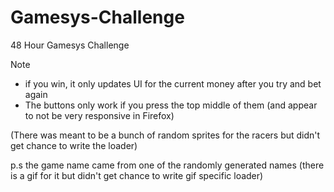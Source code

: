 # Gamesys-Challenge
48 Hour Gamesys Challenge

Note
- if you win, it only updates UI for the current money after you try and bet again
- The buttons only work if you press the top middle of them (and appear to not be very responsive in Firefox)

(There was meant to be a bunch of random sprites for the racers but didn't get chance to write the loader)

p.s the game name came from one of the randomly generated names (there is a gif for it but didn't get chance to write gif specific loader)
